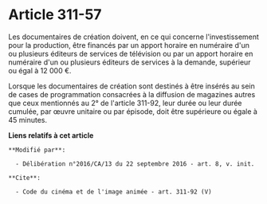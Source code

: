 # Article 311-57

Les  documentaires de création doivent, en ce qui concerne l'investissement  pour la production, être financés par un apport
horaire en numéraire  d'un ou plusieurs éditeurs de services de télévision ou par un apport  horaire en numéraire d'un ou
plusieurs éditeurs de services à la  demande, supérieur ou égal à 12 000 €.

Lorsque les documentaires de création sont destinés à être insérés au sein de cases de programmation consacrées à la
diffusion de magazines autres que ceux mentionnés au 2° de l'article 311-92, leur durée ou leur durée cumulée, par œuvre
unitaire ou par épisode, doit être supérieure ou égale à 45 minutes.

**Liens relatifs à cet article**

	**Modifié par**:

	  - Délibération n°2016/CA/13 du 22 septembre 2016 - art. 8, v. init.

	**Cite**:

	  - Code du cinéma et de l'image animée - art. 311-92 (V)
